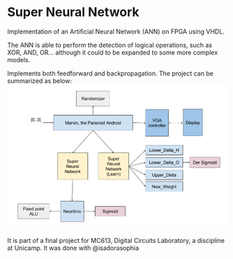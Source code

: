 # Super Neural Network
Implementation of an Artificial Neural Network (ANN) on FPGA using VHDL.

The ANN is able to perform the detection of logical operations, such as XOR, AND, OR... although it could to be expanded to some more complex models.

Implements both feedforward and backpropagation. The project can be summarized as below:
![Alt text](/report/figures/blk_d_new.png?raw=true "Optional Title")

It is part of a final project for MC613, Digital Circuits Laboratory, a discipline at Unicamp. It was done with @isadorasophia
